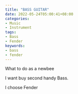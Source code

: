 ```yaml
---
title: "BASS GUITAR"
date: 2022-05-24T05:00:41+08:00
categories:
- Music
- Instrument
tags:
- Bass
- Fender
keywords:
- bass
- fender
---
```


What to do as a newbee
<!--more-->

I want buy second handy Bass.

I choose Fender


